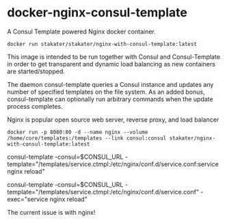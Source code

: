 docker-nginx-consul-template
============================

A Consul Template powered Nginx docker container.

`docker run stakater/stakater/nginx-with-consul-template:latest`

This image is intended to be run together with Consul and Consul-Template in order to get transparent and dynamic load balancing as new containers are started/stopped.

The daemon consul-template queries a Consul instance and updates any number of specified templates on the file system. As an added bonus, consul-template can optionally run arbitrary commands when the update process completes. 

Nginx is popular open source web server, reverse proxy, and load balancer

`docker run -p 8080:80 -d --name nginx --volume /home/core/templates:/templates --link consul:consul stakater/nginx-with-consul-template:latest`

consul-template -consul=$CONSUL_URL -template="/templates/service.ctmpl:/etc/nginx/conf.d/service.conf:service nginx reload"

consul-template -consul=$CONSUL_URL -template="/templates/service.ctmpl:/etc/nginx/conf.d/service.conf" -exec="service nginx reload"

The current issue is with nginx!
